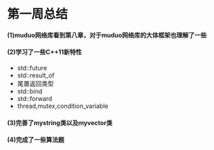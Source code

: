 # 第一周总结
#### (1)muduo网络库看到第八章，对于muduo网络库的大体框架也理解了一些
#### (2)学习了一些C++11新特性
- std::future 
- std::result_of
- 尾置返回类型
- std::bind
- std::forward 
- thread,mutex,condition_variable
#### (3)完善了mystring类以及myvector类
#### (4)完成了一些算法题

